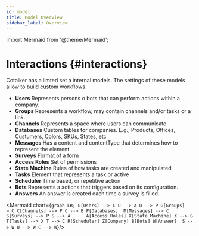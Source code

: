 ```yaml
---
id: model
title: Model Overview
sidebar_label: Overview
---
```

import Mermaid from '@theme/Mermaid';

# Interactions {#interactions}

Cotalker has a limted set a internal models. The settings of these models allow to build custom workflows.

* __Users__ Represents persons o bots that can perform actions within a company.
* __Groups__ Represents a workflow, may contain channels and/or tasks or a link.
* __Channels__ Represents a space where users can communicate
* __Databases__ Custom tables for companies. E.g., Products, Offices, Custumers, Colors, SKUs, States, etc
* __Messages__ Has a content and contentType that determines how to represent the element
* __Surveys__ Format of a form
* __Access Roles__ Set of permissions
* __State Machine__ Rules of how tasks are created and manipulated
* __Tasks__ Element that represents a task or active
* __Scheduler__ Time based, or repetitive action
* __Bots__ Represents a actions that triggers based on its configuration.
* __Answers__ An answer is created each time a survey is filled.

<Mermaid chart={`
	graph LR;
        U[Users] --> C
        U --> A
        U --> P
        G[Groups] --> C
        C[Channels] --> P
        C --> B
        P[Databases] 
        M[Messages] --> C
        S[Surveys] --> P
        S --> A     
        A[Access Roles]
        X[State Machine]
        X --> G
        T[Tasks] --> X
        T --> C
        R[Scheduler]
        Z[Company]
        B[Bots]
        W[Answer] 
        S --> W
        U --> W
        C --> W
`}/>
